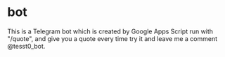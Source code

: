 # bot
This is a Telegram bot which is created by Google Apps Script 
run with "/quote",
and give you a quote every time try it and leave me a comment @tesst0_bot.
